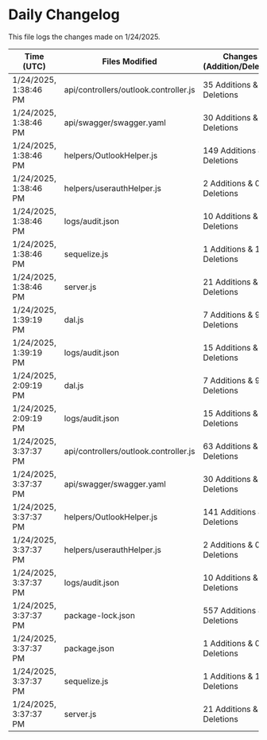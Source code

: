 # Daily Changelog

This file logs the changes made on 1/24/2025.

| Time (UTC)             | Files Modified                    | Changes (Addition/Deletion) |
|------------------------|-----------------------------------|-----------------------------|
| 1/24/2025, 1:38:46 PM | api/controllers/outlook.controller.js | 35 Additions & 11 Deletions |
| 1/24/2025, 1:38:46 PM | api/swagger/swagger.yaml | 30 Additions & 0 Deletions |
| 1/24/2025, 1:38:46 PM | helpers/OutlookHelper.js | 149 Additions & 2 Deletions |
| 1/24/2025, 1:38:46 PM | helpers/userauthHelper.js | 2 Additions & 0 Deletions |
| 1/24/2025, 1:38:46 PM | logs/audit.json | 10 Additions & 10 Deletions |
| 1/24/2025, 1:38:46 PM | sequelize.js | 1 Additions & 1 Deletions |
| 1/24/2025, 1:38:46 PM | server.js | 21 Additions & 25 Deletions |
| 1/24/2025, 1:39:19 PM | dal.js | 7 Additions & 9 Deletions|
| 1/24/2025, 1:39:19 PM | logs/audit.json | 15 Additions & 15 Deletions|
| 1/24/2025, 2:09:19 PM | dal.js | 7 Additions & 9 Deletions|
| 1/24/2025, 2:09:19 PM | logs/audit.json | 15 Additions & 15 Deletions|
| 1/24/2025, 3:37:37 PM | api/controllers/outlook.controller.js | 63 Additions & 11 Deletions|
| 1/24/2025, 3:37:37 PM | api/swagger/swagger.yaml | 30 Additions & 0 Deletions|
| 1/24/2025, 3:37:37 PM | helpers/OutlookHelper.js | 141 Additions & 1 Deletions|
| 1/24/2025, 3:37:37 PM | helpers/userauthHelper.js | 2 Additions & 0 Deletions|
| 1/24/2025, 3:37:37 PM | logs/audit.json | 10 Additions & 10 Deletions|
| 1/24/2025, 3:37:37 PM | package-lock.json | 557 Additions & 0 Deletions|
| 1/24/2025, 3:37:37 PM | package.json | 1 Additions & 0 Deletions|
| 1/24/2025, 3:37:37 PM | sequelize.js | 1 Additions & 1 Deletions|
| 1/24/2025, 3:37:37 PM | server.js | 21 Additions & 25 Deletions|
